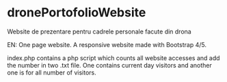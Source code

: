 # dronePortofolioWebsite
Website de prezentare pentru cadrele personale facute din drona

EN: 
One page website. A responsive website made with Bootstrap 4/5.

index.php contains a php script which counts all website accesses and add the number in two .txt file. One contains current day visitors and another one is for all number of visitors.
